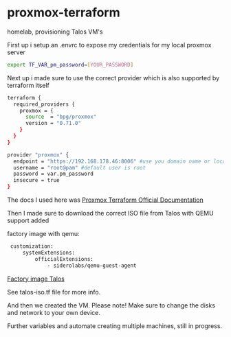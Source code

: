 # proxmox-terraform
homelab, provisioning Talos VM's

First up i setup an .envrc to expose my credentials for my local proxmox server

```bash
export TF_VAR_pm_password=[YOUR_PASSWORD]
```

Next up i made sure to use the correct provider which is also supported by terraform itself

```bash
terraform {
  required_providers {
    proxmox = {
      source  = "bpg/proxmox"
      version = "0.71.0"
    }
  }
}

provider "proxmox" {
  endpoint = "https://192.168.178.46:8006" #use you domain name or local ip to connect
  username = "root@pam" #default user is root
  password = var.pm_password
  insecure = true
}
```

The docs I used here was [Proxmox Terraform Official Documentation](https://registry.terraform.io/providers/bpg/proxmox/0.71.0)

Then I made sure to download the correct ISO file from Talos with QEMU support added

factory image with qemu:

```bash
 customization:
     systemExtensions:
         officialExtensions:
             - siderolabs/qemu-guest-agent
```

[Factory image Talos](https://factory.talos.dev/image/ce4c980550dd2ab1b17bbf2b08801c7eb59418eafe8f279833297925d67c7515/v1.9.3/metal-amd64.iso)

See talos-iso.tf file for more info. 

And then we created the VM. Please note! Make sure to change the disks and network to your own device. 

Further variables and automate creating multiple machines, still in progress. 